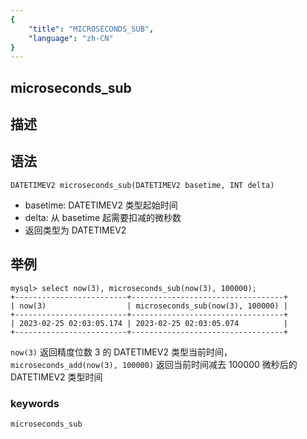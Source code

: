 ```yaml
---
{
    "title": "MICROSECONDS_SUB",
    "language": "zh-CN"
}
---
```


## microseconds_sub
## 描述
## 语法

`DATETIMEV2 microseconds_sub(DATETIMEV2 basetime, INT delta)`
- basetime: DATETIMEV2 类型起始时间
- delta: 从 basetime 起需要扣减的微秒数
- 返回类型为 DATETIMEV2

## 举例
```
mysql> select now(3), microseconds_sub(now(3), 100000);
+-------------------------+----------------------------------+
| now(3)                  | microseconds_sub(now(3), 100000) |
+-------------------------+----------------------------------+
| 2023-02-25 02:03:05.174 | 2023-02-25 02:03:05.074          |
+-------------------------+----------------------------------+
```
`now(3)` 返回精度位数 3 的 DATETIMEV2 类型当前时间，`microseconds_add(now(3), 100000)` 返回当前时间减去 100000 微秒后的 DATETIMEV2 类型时间

### keywords
    microseconds_sub

    